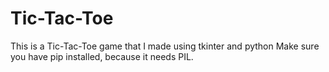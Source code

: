 # Tic-Tac-Toe
This is a Tic-Tac-Toe game that I made using tkinter and python
Make sure you have pip installed, because it needs PIL.
